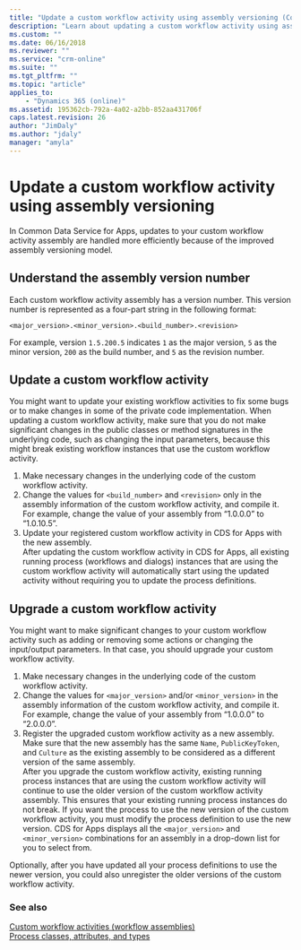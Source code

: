 ```yaml
---
title: "Update a custom workflow activity using assembly versioning (Common Data Service for Apps) | Microsoft Docs"
description: "Learn about updating a custom workflow activity using assembly versioning."
ms.custom: ""
ms.date: 06/16/2018
ms.reviewer: ""
ms.service: "crm-online"
ms.suite: ""
ms.tgt_pltfrm: ""
ms.topic: "article"
applies_to: 
    - "Dynamics 365 (online)"
ms.assetid: 195362cb-792a-4a02-a2bb-852aa431706f
caps.latest.revision: 26
author: "JimDaly"
ms.author: "jdaly"
manager: "amyla"
---
```

# Update a custom workflow activity using assembly versioning

In Common Data Service for Apps, updates to your custom workflow activity assembly are handled more efficiently because of the improved assembly versioning model.  
  
<a name="AssemblyVersioning"></a>

## Understand the assembly version number

Each custom workflow activity assembly has a version number. This version number is represented as a four-part string in the following format:  
  
 `<major_version>.<minor_version>.<build_number>.<revision>`  
  
 For example, version `1.5.200.5` indicates `1` as the major version, `5` as the minor version, `200` as the build number, and `5` as the revision number.  
  
<a name="UpdatingCustomActivity"></a>

## Update a custom workflow activity

You might want to update your existing workflow activities to fix some bugs or to make changes in some of the private code implementation. When updating a custom workflow activity, make sure that you do not make significant changes in the public classes or method signatures in the underlying code, such as changing the input parameters, because this might break existing workflow instances that use the custom workflow activity.  
  
1.  Make necessary changes in the underlying code of the custom workflow activity.  
2.  Change the values for `<build_number>` and `<revision>` only in the assembly information of the custom workflow activity, and compile it. For example, change the value of your assembly from “1.0.0.0” to “1.0.10.5”.  
3.  Update your registered custom workflow activity in CDS for Apps with the new assembly.  
    After updating the custom workflow activity in CDS for Apps, all existing running process (workflows and dialogs) instances that are using the custom workflow activity will automatically start using the updated activity without requiring you to update the process definitions.  
  
<a name="UpgradingCustomActivity"></a>
   
## Upgrade a custom workflow activity

You might want to make significant changes to your custom workflow activity such as adding or removing some actions or changing the input/output parameters. In that case, you should upgrade your custom workflow activity.  
  
1.  Make necessary changes in the underlying code of the custom workflow activity.  
2.  Change the values for `<major_version>` and/or `<minor_version>` in the assembly information of the custom workflow activity, and compile it. For example, change the value of your assembly from “1.0.0.0” to “2.0.0.0”.  
3.  Register the upgraded custom workflow activity as a new assembly. Make sure that the new assembly has the same `Name`,  `PublicKeyToken`, and `Culture` as the existing assembly to be considered as a different version of the same assembly.  
    After you upgrade the custom workflow activity, existing running process instances that are using the custom workflow activity will continue to use the older version of the custom workflow activity assembly. This ensures that your existing running process instances do not break. If you want the process to use the new version of the custom workflow activity, you must modify the process definition to use the new version. CDS for Apps displays all the `<major_version>` and `<minor_version>` combinations for an assembly in a drop-down list for you to select from.  
  
 <!--TODO:
 ![Choose a custom workflow activity version](../media/process-custom-activity-versions.png "Choose a custom workflow activity version")   -->
  
 Optionally, after you have updated all your process definitions to use the newer version, you could also unregister the older versions of the custom workflow activity.  
  
### See also
 
[Custom workflow activities (workflow assemblies)](../custom-workflow-activities-workflow-assemblies.md)   
[Process classes, attributes, and types](process-classes-attributes-and-types.md)
